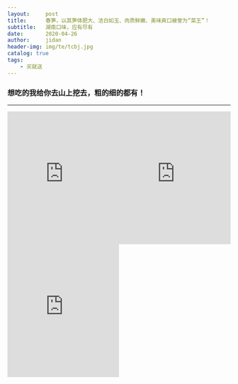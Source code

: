 ```yaml
---
layout:     post
title:      春笋，以其笋体肥大、洁白如玉、肉质鲜嫩、美味爽口被誉为“菜王”！
subtitle:   湖南口味，应有尽有
date:       2020-04-26
author:     jidan
header-img: img/te/tcbj.jpg
catalog: true
tags:
    - 买就送
---
```

### 想吃的我给你去山上挖去，粗的细的都有！
---
<body>
  <div id="page1">
    <iframe style="float:left" align="center" width="50%" height="300" src="https://www.iesdouyin.com/share/video/6819994717015624960/?mid=6621697575923763971"  frameborder="no" border="0" marginwidth="0" marginheight="0" scrolling="no"></iframe>
  </div>
  <div id="page2">
    <iframe style="float:right" align="center" width="50%" height="300" src="https://www.iesdouyin.com/share/video/6819991610693094671/?mid=6600620301749488387"  frameborder="no" border="0" marginwidth="0" marginheight="0" scrolling="no"></iframe>
  </div>
  <div id="page3">
    <iframe style="float:left" align="center" width="50%" height="300" src="http://suo.im/5ulX29"  frameborder="no" border="0" marginwidth="0" marginheight="0" scrolling="no"></iframe>
  </div>
</body>
